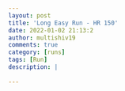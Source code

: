 ```yaml
---
layout: post
title: 'Long Easy Run - HR 150'
date: 2022-01-02 21:13:2
author: multishiv19
comments: true
category: [runs]
tags: [Run]
description: |
    
---
```





<div width='100%' class='strava-embed-placeholder' data-embed-type='activity' data-embed-id='6459576811'></div>
<script src='https://strava-embeds.com/embed.js'></script>
